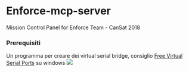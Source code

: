 # Enforce-mcp-server
Mission Control Panel for Enforce Team - CanSat 2018

### Prerequisiti

Un programma per creare dei virtual serial bridge, consiglio [Free Virtual Serial Ports](https://freevirtualserialports.com) su windows
![](http://drive.google.com/uc?export=view&id=0B1dbqQcwaKoKOWdBQ19admQ3cGc)
